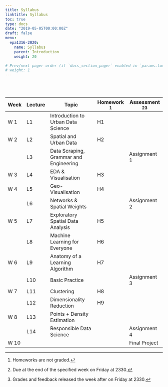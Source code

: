 ```yaml
---
title: Syllabus
linktitle: Syllabus
toc: true
type: docs
date: "2019-05-05T00:00:00Z"
draft: false
menu:
  epa1316-2020:
    name: Syllabus
    parent: Introduction
    weight: 20

# Prev/next pager order (if `docs_section_pager` enabled in `params.toml`)
# weight: 1
---
```


<br/>
<br/>

| Week                                                                                                                                                        | Lecture | Topic                                  | Homework [^1] | Assessment [^2][^3] |
|-------------------------------------------------------------------------------------------------------------------------------------------------------------|---------|----------------------------------------|------------|---------------|
| W 1                                                                                                                                                         | L1      | Introduction to Urban Data Science     | H1         |               |
| W 2                                                                                                                                                         | L2      | Spatial and Urban Data                 | H2         |               |
|                                                                                                                                                             | L3      | Data Scraping, Grammar and Engineering |            | Assignment 1  |
| W 3                                                                                                                                                         | L4      | EDA & Visualisation                    | H3         |               |
| W 4                                                                                                                                                         | L5      | Geo-Visualisation                      | H4         |               |
|                                                                                                                                                             | L6      | Networks & Spatial Weights             |            | Assignment 2  |
| W 5                                                                                                                                                         | L7      | Exploratory Spatial Data Analysis      | H5         |               |
|                                                                                                                                                             | L8      | Machine Learning for Everyone          | H6         |               |
| W 6                                                                                                                                                         | L9      | Anatomy of a Learning Algorithm        | H7         |               |
|                                                                                                                                                             | L10     | Basic Practice                         |            | Assignment 3  |
| W 7                                                                                                                                                         | L11     | Clustering                             | H8         |               |
|                                                                                                                                                             | L12     | Dimensionality Reduction               | H9         |               |
| W 8                                                                                                                                                         | L13     | Points + Density Estimation            |            |               |
|                                                                                                                                                             | L14     | Responsible Data Science               |            | Assignment 4  |
| W 10                                                                                                                                                        |         |                                        |            | Final Project |

[^1]: Homeworks are not graded.
[^2]: Due at the end of the specified week on Friday at 2330.
[^3]: Grades and feedback released the week after on Friday at 2330.
